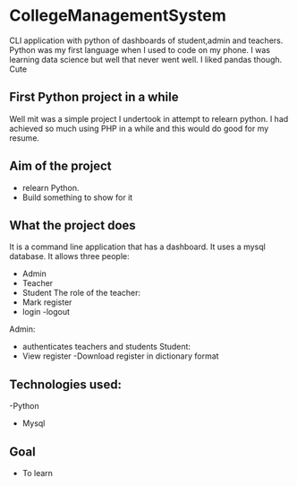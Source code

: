 # CollegeManagementSystem
CLI application with python of dashboards of student,admin and teachers. 
Python was my first language when I used to code on my phone. I was learning data science but well that never went well. I liked pandas though. Cute
## First Python project in a while
Well mit was a simple project I undertook in attempt to relearn python. I had achieved so much using PHP in a while and this would do good for my resume.

## Aim of the project


- relearn Python. 
- Build something to show for it

## What the project does

It is a command line application that has a dashboard. It uses a mysql database. It allows three people:
- Admin
- Teacher
- Student
 The role of the teacher:
 - Mark register
 - login
 -logout
 
Admin:
- authenticates teachers and students
Student:
- View register
-Download register in dictionary format

## Technologies used:

-Python
- Mysql

## Goal
- To learn
